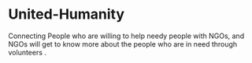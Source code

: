 # United-Humanity
Connecting People who are willing to help needy people with NGOs, and NGOs will get to know more about the people who are in need through volunteers .

